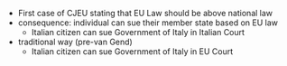 - First case of CJEU stating that EU Law should be above national law
- consequence: individual can sue their member state based on EU law
	- Italian citizen can sue Government of Italy in Italian Court
- traditional way (pre-van Gend)
	- Italian citizen can sue Government of Italy in EU Court
